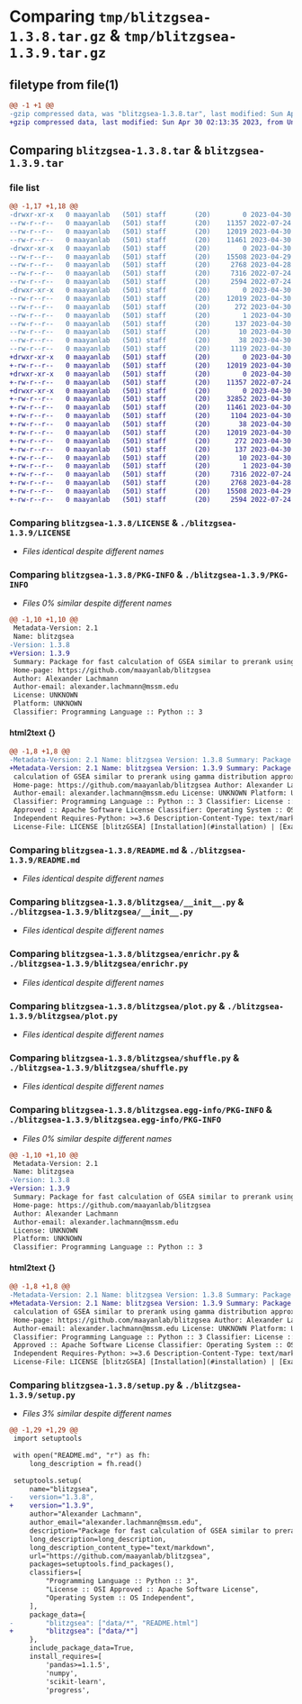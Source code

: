 # Comparing `tmp/blitzgsea-1.3.8.tar.gz` & `tmp/blitzgsea-1.3.9.tar.gz`

## filetype from file(1)

```diff
@@ -1 +1 @@
-gzip compressed data, was "blitzgsea-1.3.8.tar", last modified: Sun Apr 30 01:34:50 2023, max compression
+gzip compressed data, last modified: Sun Apr 30 02:13:35 2023, from Unix
```

## Comparing `blitzgsea-1.3.8.tar` & `blitzgsea-1.3.9.tar`

### file list

```diff
@@ -1,17 +1,18 @@
-drwxr-xr-x   0 maayanlab   (501) staff       (20)        0 2023-04-30 01:34:50.281338 blitzgsea-1.3.8/
--rw-r--r--   0 maayanlab   (501) staff       (20)    11357 2022-07-24 15:38:47.000000 blitzgsea-1.3.8/LICENSE
--rw-r--r--   0 maayanlab   (501) staff       (20)    12019 2023-04-30 01:34:50.280868 blitzgsea-1.3.8/PKG-INFO
--rw-r--r--   0 maayanlab   (501) staff       (20)    11461 2023-04-30 01:15:44.000000 blitzgsea-1.3.8/README.md
-drwxr-xr-x   0 maayanlab   (501) staff       (20)        0 2023-04-30 01:34:50.279758 blitzgsea-1.3.8/blitzgsea/
--rw-r--r--   0 maayanlab   (501) staff       (20)    15508 2023-04-29 01:49:21.000000 blitzgsea-1.3.8/blitzgsea/__init__.py
--rw-r--r--   0 maayanlab   (501) staff       (20)     2768 2023-04-28 02:23:48.000000 blitzgsea-1.3.8/blitzgsea/enrichr.py
--rw-r--r--   0 maayanlab   (501) staff       (20)     7316 2022-07-24 15:38:47.000000 blitzgsea-1.3.8/blitzgsea/plot.py
--rw-r--r--   0 maayanlab   (501) staff       (20)     2594 2022-07-24 15:38:47.000000 blitzgsea-1.3.8/blitzgsea/shuffle.py
-drwxr-xr-x   0 maayanlab   (501) staff       (20)        0 2023-04-30 01:34:50.280599 blitzgsea-1.3.8/blitzgsea.egg-info/
--rw-r--r--   0 maayanlab   (501) staff       (20)    12019 2023-04-30 01:34:50.000000 blitzgsea-1.3.8/blitzgsea.egg-info/PKG-INFO
--rw-r--r--   0 maayanlab   (501) staff       (20)      272 2023-04-30 01:34:50.000000 blitzgsea-1.3.8/blitzgsea.egg-info/SOURCES.txt
--rw-r--r--   0 maayanlab   (501) staff       (20)        1 2023-04-30 01:34:50.000000 blitzgsea-1.3.8/blitzgsea.egg-info/dependency_links.txt
--rw-r--r--   0 maayanlab   (501) staff       (20)      137 2023-04-30 01:34:50.000000 blitzgsea-1.3.8/blitzgsea.egg-info/requires.txt
--rw-r--r--   0 maayanlab   (501) staff       (20)       10 2023-04-30 01:34:50.000000 blitzgsea-1.3.8/blitzgsea.egg-info/top_level.txt
--rw-r--r--   0 maayanlab   (501) staff       (20)       38 2023-04-30 01:34:50.281509 blitzgsea-1.3.8/setup.cfg
--rw-r--r--   0 maayanlab   (501) staff       (20)     1119 2023-04-30 01:34:07.000000 blitzgsea-1.3.8/setup.py
+drwxr-xr-x   0 maayanlab   (501) staff       (20)        0 2023-04-30 02:13:35.000000 ./blitzgsea-1.3.9/
+-rw-r--r--   0 maayanlab   (501) staff       (20)    12019 2023-04-30 02:13:35.000000 ./blitzgsea-1.3.9/PKG-INFO
+drwxr-xr-x   0 maayanlab   (501) staff       (20)        0 2023-04-30 02:13:35.000000 ./blitzgsea-1.3.9/blitzgsea/
+-rw-r--r--   0 maayanlab   (501) staff       (20)    11357 2022-07-24 15:38:47.000000 ./blitzgsea-1.3.9/LICENSE
+drwxr-xr-x   0 maayanlab   (501) staff       (20)        0 2023-04-30 02:13:35.000000 ./blitzgsea-1.3.9/blitzgsea.egg-info/
+-rw-r--r--   0 maayanlab   (501) staff       (20)    32852 2023-04-30 02:13:35.000000 ./blitzgsea-1.3.9/README.html
+-rw-r--r--   0 maayanlab   (501) staff       (20)    11461 2023-04-30 01:15:44.000000 ./blitzgsea-1.3.9/README.md
+-rw-r--r--   0 maayanlab   (501) staff       (20)     1104 2023-04-30 02:13:20.000000 ./blitzgsea-1.3.9/setup.py
+-rw-r--r--   0 maayanlab   (501) staff       (20)       38 2023-04-30 02:13:35.000000 ./blitzgsea-1.3.9/setup.cfg
+-rw-r--r--   0 maayanlab   (501) staff       (20)    12019 2023-04-30 02:13:35.000000 ./blitzgsea-1.3.9/blitzgsea.egg-info/PKG-INFO
+-rw-r--r--   0 maayanlab   (501) staff       (20)      272 2023-04-30 02:13:35.000000 ./blitzgsea-1.3.9/blitzgsea.egg-info/SOURCES.txt
+-rw-r--r--   0 maayanlab   (501) staff       (20)      137 2023-04-30 02:13:35.000000 ./blitzgsea-1.3.9/blitzgsea.egg-info/requires.txt
+-rw-r--r--   0 maayanlab   (501) staff       (20)       10 2023-04-30 02:13:35.000000 ./blitzgsea-1.3.9/blitzgsea.egg-info/top_level.txt
+-rw-r--r--   0 maayanlab   (501) staff       (20)        1 2023-04-30 02:13:35.000000 ./blitzgsea-1.3.9/blitzgsea.egg-info/dependency_links.txt
+-rw-r--r--   0 maayanlab   (501) staff       (20)     7316 2022-07-24 15:38:47.000000 ./blitzgsea-1.3.9/blitzgsea/plot.py
+-rw-r--r--   0 maayanlab   (501) staff       (20)     2768 2023-04-28 02:23:48.000000 ./blitzgsea-1.3.9/blitzgsea/enrichr.py
+-rw-r--r--   0 maayanlab   (501) staff       (20)    15508 2023-04-29 01:49:21.000000 ./blitzgsea-1.3.9/blitzgsea/__init__.py
+-rw-r--r--   0 maayanlab   (501) staff       (20)     2594 2022-07-24 15:38:47.000000 ./blitzgsea-1.3.9/blitzgsea/shuffle.py
```

### Comparing `blitzgsea-1.3.8/LICENSE` & `./blitzgsea-1.3.9/LICENSE`

 * *Files identical despite different names*

### Comparing `blitzgsea-1.3.8/PKG-INFO` & `./blitzgsea-1.3.9/PKG-INFO`

 * *Files 0% similar despite different names*

```diff
@@ -1,10 +1,10 @@
 Metadata-Version: 2.1
 Name: blitzgsea
-Version: 1.3.8
+Version: 1.3.9
 Summary: Package for fast calculation of GSEA similar to prerank using gamma distribution approximation.
 Home-page: https://github.com/maayanlab/blitzgsea
 Author: Alexander Lachmann
 Author-email: alexander.lachmann@mssm.edu
 License: UNKNOWN
 Platform: UNKNOWN
 Classifier: Programming Language :: Python :: 3
```

#### html2text {}

```diff
@@ -1,8 +1,8 @@
-Metadata-Version: 2.1 Name: blitzgsea Version: 1.3.8 Summary: Package for fast
+Metadata-Version: 2.1 Name: blitzgsea Version: 1.3.9 Summary: Package for fast
 calculation of GSEA similar to prerank using gamma distribution approximation.
 Home-page: https://github.com/maayanlab/blitzgsea Author: Alexander Lachmann
 Author-email: alexander.lachmann@mssm.edu License: UNKNOWN Platform: UNKNOWN
 Classifier: Programming Language :: Python :: 3 Classifier: License :: OSI
 Approved :: Apache Software License Classifier: Operating System :: OS
 Independent Requires-Python: >=3.6 Description-Content-Type: text/markdown
 License-File: LICENSE [blitzGSEA] [Installation](#installation) | [Example]
```

### Comparing `blitzgsea-1.3.8/README.md` & `./blitzgsea-1.3.9/README.md`

 * *Files identical despite different names*

### Comparing `blitzgsea-1.3.8/blitzgsea/__init__.py` & `./blitzgsea-1.3.9/blitzgsea/__init__.py`

 * *Files identical despite different names*

### Comparing `blitzgsea-1.3.8/blitzgsea/enrichr.py` & `./blitzgsea-1.3.9/blitzgsea/enrichr.py`

 * *Files identical despite different names*

### Comparing `blitzgsea-1.3.8/blitzgsea/plot.py` & `./blitzgsea-1.3.9/blitzgsea/plot.py`

 * *Files identical despite different names*

### Comparing `blitzgsea-1.3.8/blitzgsea/shuffle.py` & `./blitzgsea-1.3.9/blitzgsea/shuffle.py`

 * *Files identical despite different names*

### Comparing `blitzgsea-1.3.8/blitzgsea.egg-info/PKG-INFO` & `./blitzgsea-1.3.9/blitzgsea.egg-info/PKG-INFO`

 * *Files 0% similar despite different names*

```diff
@@ -1,10 +1,10 @@
 Metadata-Version: 2.1
 Name: blitzgsea
-Version: 1.3.8
+Version: 1.3.9
 Summary: Package for fast calculation of GSEA similar to prerank using gamma distribution approximation.
 Home-page: https://github.com/maayanlab/blitzgsea
 Author: Alexander Lachmann
 Author-email: alexander.lachmann@mssm.edu
 License: UNKNOWN
 Platform: UNKNOWN
 Classifier: Programming Language :: Python :: 3
```

#### html2text {}

```diff
@@ -1,8 +1,8 @@
-Metadata-Version: 2.1 Name: blitzgsea Version: 1.3.8 Summary: Package for fast
+Metadata-Version: 2.1 Name: blitzgsea Version: 1.3.9 Summary: Package for fast
 calculation of GSEA similar to prerank using gamma distribution approximation.
 Home-page: https://github.com/maayanlab/blitzgsea Author: Alexander Lachmann
 Author-email: alexander.lachmann@mssm.edu License: UNKNOWN Platform: UNKNOWN
 Classifier: Programming Language :: Python :: 3 Classifier: License :: OSI
 Approved :: Apache Software License Classifier: Operating System :: OS
 Independent Requires-Python: >=3.6 Description-Content-Type: text/markdown
 License-File: LICENSE [blitzGSEA] [Installation](#installation) | [Example]
```

### Comparing `blitzgsea-1.3.8/setup.py` & `./blitzgsea-1.3.9/setup.py`

 * *Files 3% similar despite different names*

```diff
@@ -1,29 +1,29 @@
 import setuptools
 
 with open("README.md", "r") as fh:
     long_description = fh.read()
 
 setuptools.setup(
     name="blitzgsea",
-    version="1.3.8",
+    version="1.3.9",
     author="Alexander Lachmann",
     author_email="alexander.lachmann@mssm.edu",
     description="Package for fast calculation of GSEA similar to prerank using gamma distribution approximation.",
     long_description=long_description,
     long_description_content_type="text/markdown",
     url="https://github.com/maayanlab/blitzgsea",
     packages=setuptools.find_packages(),
     classifiers=[
         "Programming Language :: Python :: 3",
         "License :: OSI Approved :: Apache Software License",
         "Operating System :: OS Independent",
     ],
     package_data={
-        "blitzgsea": ["data/*", "README.html"]
+        "blitzgsea": ["data/*"]
     },
     include_package_data=True,
     install_requires=[
         'pandas>=1.1.5',
         'numpy',
         'scikit-learn',
         'progress',
```

